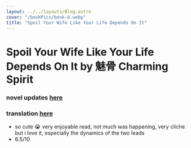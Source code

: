 ```yaml
---
layout: ../../layouts/Blog.astro
cover: "/bookPics/book-6.webp"
title: "Spoil Your Wife Like Your Life Depends On It"
---
```


# Spoil Your Wife Like Your Life Depends On It by 魅骨 Charming Spirit
### novel updates **[here](https://www.novelupdates.com/series/spoil-your-wife-like-your-life-depends-on-it/)**
### translation **[here](https://www.scribblehub.com/series/497026/spoil-your-wife-like-your-life-depends-on-it/)**
- so cute 😭 very enjoyable read, not much was happening, very cliche but i love it, especially the dynamics of the two leads
- 6.5/10